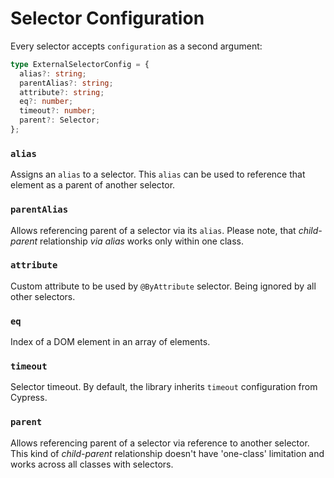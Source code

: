 # Selector Configuration

Every selector accepts `configuration` as a second argument:

```typescript
type ExternalSelectorConfig = {
  alias?: string;
  parentAlias?: string;
  attribute?: string;
  eq?: number;
  timeout?: number;
  parent?: Selector;
};
```

### `alias`

Assigns an `alias` to a selector. This `alias` can be used to reference that element as a parent of another selector.

### `parentAlias`

Allows referencing parent of a selector via its `alias`. Please note, that _child-parent_ relationship _via alias_ works only within one class.

### `attribute`

Custom attribute to be used by `@ByAttribute` selector. Being ignored by all other selectors.

### `eq`

Index of a DOM element in an array of elements.

### `timeout`

Selector timeout. By default, the library inherits `timeout` configuration from Cypress.

### `parent`

Allows referencing parent of a selector via reference to another selector. This kind of _child-parent_ relationship doesn't have 'one-class' limitation and works across all classes with selectors.
